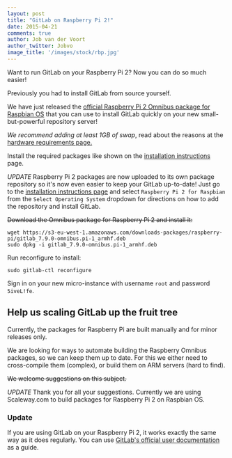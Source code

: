 ```yaml
---
layout: post
title: "GitLab on Raspberry Pi 2!"
date: 2015-04-21
comments: true
author: Job van der Voort
author_twitter: Jobvo
image_title: '/images/stock/rbp.jpg'
---
```


Want to run GitLab on your Raspberry Pi 2?
Now you can do so much easier!

Previously you had to install GitLab from source yourself.

We have just released the [official Raspberry Pi 2 Omnibus package for Raspbian OS](/installation/#other-methods)
that you can use to install GitLab quickly on your new small-but-powerful
repository server!

*We recommend adding at least 1GB of swap*, read about the reasons at the [hardware requirements page.](http://doc.gitlab.com/ce/install/requirements.html#memory)

Install the required packages like shown on the [installation instructions](/downloads) page.

*UPDATE* Raspberry Pi 2 packages are now uploaded to its own package repository so it's now even easier to keep your GitLab up-to-date! Just go to the [installation instructions page](/downloads) and select `Raspberry Pi 2 for Raspbian` from the `Select Operating System` dropdown for directions on how to add the repository and install GitLab.

~~Download the Omnibus package for Raspberry Pi 2 and install it:~~

```
wget https://s3-eu-west-1.amazonaws.com/downloads-packages/raspberry-pi/gitlab_7.9.0-omnibus.pi-1_armhf.deb
sudo dpkg -i gitlab_7.9.0-omnibus.pi-1_armhf.deb
```

Run reconfigure to install:

```
sudo gitlab-ctl reconfigure
```

Sign in on your new micro-instance with username `root` and password `5iveL!fe`.

<!-- more -->

## Help us scaling GitLab up the fruit tree

Currently, the packages for Raspberry Pi are built manually and for minor
releases only.

We are looking for ways to automate building the Raspberry Omnibus packages,
so we can keep them up to date. For this we either need to cross-compile them (complex),
or build them on ARM servers (hard to find).

~~We welcome suggestions on this subject.~~

*UPDATE* Thank you for all your suggestions. Currently we are using Scaleway.com to build packages for Raspberry Pi 2 on Raspbian OS.


### Update

If you are using GitLab on your Raspberry Pi 2, it works exactly the same way as it does regularly. You can use [GitLab's official user documentation](https://about.gitlab.com/downloads/) as a guide.
